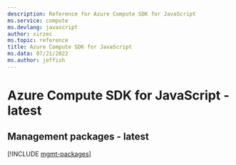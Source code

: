 ```yaml
---
description: Reference for Azure Compute SDK for JavaScript
ms.service: compute
ms.devlang: javascript
author: xirzec
ms.topic: reference
title: Azure Compute SDK for JavaScript
ms.data: 07/21/2022
ms.author: jeffish
---
```

# Azure Compute SDK for JavaScript - latest

## Management packages - latest
[!INCLUDE [mgmt-packages](compute-mgmt-index.md)]